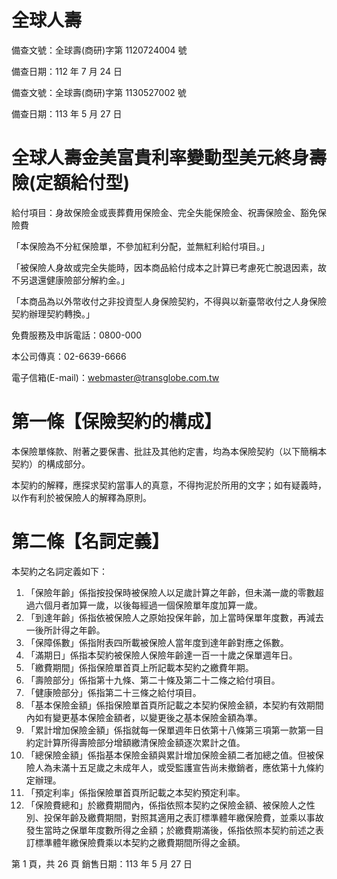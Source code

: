 # 全球人壽

備查文號：全球壽(商研)字第 1120724004 號

備查日期：112 年 7 月 24 日

備查文號：全球壽(商研)字第 1130527002 號

備查日期：113 年 5 月 27 日

# 全球人壽金美富貴利率變動型美元終身壽險(定額給付型)

給付項目：身故保險金或喪葬費用保險金、完全失能保險金、祝壽保險金、豁免保險費

「本保險為不分紅保險單，不參加紅利分配，並無紅利給付項目。」

「被保險人身故或完全失能時，因本商品給付成本之計算已考慮死亡脫退因素，故不另退還健康險部分解約金。」

「本商品為以外幣收付之非投資型人身保險契約，不得與以新臺幣收付之人身保險契約辦理契約轉換。」

免費服務及申訴電話：0800-000

本公司傳真：02-6639-6666

電子信箱(E-mail)：webmaster@transglobe.com.tw

# 第一條【保險契約的構成】

本保險單條款、附著之要保書、批註及其他約定書，均為本保險契約（以下簡稱本契約）的構成部分。

本契約的解釋，應探求契約當事人的真意，不得拘泥於所用的文字；如有疑義時，以作有利於被保險人的解釋為原則。

# 第二條【名詞定義】

本契約之名詞定義如下：

1. 「保險年齡」係指按投保時被保險人以足歲計算之年齡，但未滿一歲的零數超過六個月者加算一歲，以後每經過一個保險單年度加算一歲。
2. 「到達年齡」係指依被保險人之原始投保年齡，加上當時保單年度數，再減去一後所計得之年齡。
3. 「保障係數」係指附表四所載被保險人當年度到達年齡對應之係數。
4. 「滿期日」係指本契約被保險人保險年齡達一百一十歲之保單週年日。
5. 「繳費期間」係指保險單首頁上所記載本契約之繳費年期。
6. 「壽險部分」係指第十九條、第二十條及第二十二條之給付項目。
7. 「健康險部分」係指第二十三條之給付項目。
8. 「基本保險金額」係指保險單首頁所記載之本契約保險金額，本契約有效期間內如有變更基本保險金額者，以變更後之基本保險金額為準。
9. 「累計增加保險金額」係指就每一保單週年日依第十八條第三項第一款第一目約定計算所得壽險部分增額繳清保險金額逐次累計之值。
10. 「總保險金額」係指基本保險金額與累計增加保險金額二者加總之值。但被保險人為未滿十五足歲之未成年人，或受監護宣告尚未撤銷者，應依第十九條約定辦理。
11. 「預定利率」係指保險單首頁所記載之本契約預定利率。
12. 「保險費總和」於繳費期間內，係指依照本契約之保險金額、被保險人之性別、投保年齡及繳費期間，對照其適用之表訂標準體年繳保險費，並乘以事故發生當時之保單年度數所得之金額；於繳費期滿後，係指依照本契約前述之表訂標準體年繳保險費乘以本契約之繳費期間所得之金額。

第 1 頁，共 26 頁 銷售日期：113 年 5 月 27 日